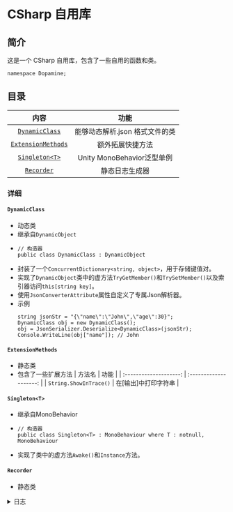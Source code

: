 # CSharp 自用库

## 简介

这是一个 CSharp 自用库，包含了一些自用的函数和类。
```Csharp
namespace Dopamine;
```

## 目录

|                   内容                    |              功能              |
| :---------------------------------------: | :----------------------------: |
|     [`DynamicClass`](####DynamicClass)     | 能够动态解析.json 格式文件的类 |
| [`ExtensionMethods`](####ExtensionMethods) |        额外拓展快捷方法        |
|     [`Singleton<T>`](####Singleton<T>)     |   Unity MonoBehavior泛型单例   |
|         [`Recorder`](####Recorder)         |         静态日志生成器         |

### 详细

#### `DynamicClass`
 - 动态类
 - 继承自`DynamicObject`
 - ```Csharp
   // 构造器
   public class DynamicClass : DynamicObject
   ```
 - 封装了一个`ConcurrentDictionary<string, object>`，用于存储键值对。
 - 实现了`DynamicObject`类中的虚方法`TryGetMember()`和`TrySetMember()`以及索引器访问`this[string key]`。
 - 使用`JsonConverterAttribute`属性自定义了专属Json解析器。
 - 示例
    ```Csharp
   string jsonStr = "{\"name\":\"John\",\"age\":30}";
   DynamicClass obj = new DynamicClass();
   obj = JsonSerializer.Deserialize<DynamicClass>(jsonStr);
   Console.WriteLine(obj["name"]); // John
   ```

#### `ExtensionMethods`
 - 静态类
 - 包含了一些扩展方法
      |         方法名         |          功能          |
      | :--------------------: | :--------------------: |
      | `String.ShowInTrace()` | 在\[输出\]中打印字符串 |

#### `Singleton<T>`
 - 继承自MonoBehavior
 - ```Csharp
   // 构造器
   public class Singleton<T> : MonoBehaviour where T : notnull, MonoBehaviour
   ```
 - 实现了类中的虚方法`Awake()`和```Instance```方法。

#### `Recorder`
 - 静态类

<details>
<summary>
日志
</summary>

|   日期   |       批注       |
| :------: | :--------------: |
| 2025.2.16 |   测试HTTP Client功能  |
| 2025.2.15 |   添加新测试项目，正则表达式测试  |
| 2025.2.15 |   整理代码，进度同步  |
| 2025.2.12 |   添加WebApp   |
| 2025.2.9 |   添加幼圆字体   |
| 2025.2.8 |   更新自述文件   |
| 2025.2.8 | 格式修改以及整合 |
| 2025.2.8 |   第 2 次修改    |
| 2025.2.8 |     初次修改     |
| 2025.2.8 |     初次上传     |

 </details>
